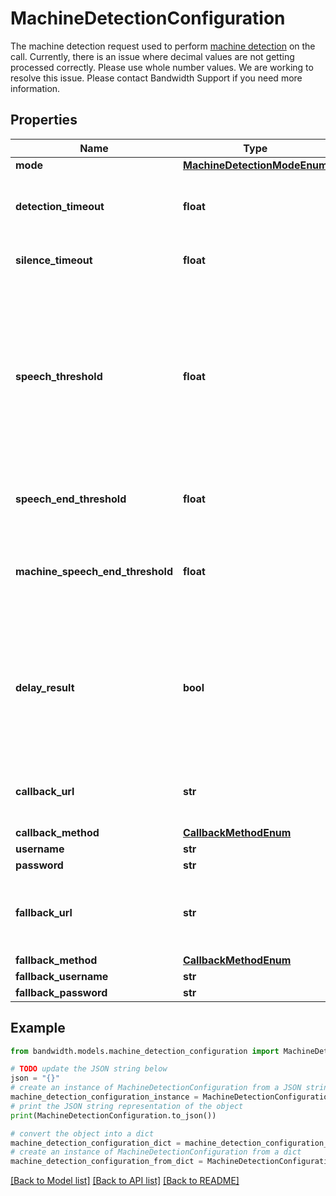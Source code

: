 # MachineDetectionConfiguration

The machine detection request used to perform <a href='/docs/voice/guides/machineDetection'>machine detection</a> on the call. Currently, there is an issue where decimal values are not getting processed correctly. Please use whole number values. We are working to resolve this issue. Please contact Bandwidth Support if you need more information.

## Properties

Name | Type | Description | Notes
------------ | ------------- | ------------- | -------------
**mode** | [**MachineDetectionModeEnum**](MachineDetectionModeEnum.md) |  | [optional] 
**detection_timeout** | **float** | The timeout used for the whole operation, in seconds. If no result is determined in this period, a callback with a &#x60;timeout&#x60; result is sent. | [optional] [default to 15]
**silence_timeout** | **float** | If no speech is detected in this period, a callback with a &#39;silence&#39; result is sent. | [optional] [default to 10]
**speech_threshold** | **float** | When speech has ended and a result couldn&#39;t be determined based on the audio content itself, this value is used to determine if the speaker is a machine based on the speech duration. If the length of the speech detected is greater than or equal to this threshold, the result will be &#39;answering-machine&#39;. If the length of speech detected is below this threshold, the result will be &#39;human&#39;. | [optional] [default to 10]
**speech_end_threshold** | **float** | Amount of silence (in seconds) before assuming the callee has finished speaking. | [optional] [default to 5]
**machine_speech_end_threshold** | **float** | When an answering machine is detected, the amount of silence (in seconds) before assuming the message has finished playing.  If not provided it will default to the speechEndThreshold value. | [optional] 
**delay_result** | **bool** | If set to &#39;true&#39; and if an answering machine is detected, the &#39;answering-machine&#39; callback will be delayed until the machine is done speaking, or an end of message tone is detected, or until the &#39;detectionTimeout&#39; is exceeded. If false, the &#39;answering-machine&#39; result is sent immediately. | [optional] [default to False]
**callback_url** | **str** | The URL to send the &#39;machineDetectionComplete&#39; webhook when the detection is completed. Only for &#39;async&#39; mode. | [optional] 
**callback_method** | [**CallbackMethodEnum**](CallbackMethodEnum.md) |  | [optional] 
**username** | **str** | Basic auth username. | [optional] 
**password** | **str** | Basic auth password. | [optional] 
**fallback_url** | **str** | A fallback URL which, if provided, will be used to retry the machine detection complete webhook delivery in case &#x60;callbackUrl&#x60; fails to respond | [optional] 
**fallback_method** | [**CallbackMethodEnum**](CallbackMethodEnum.md) |  | [optional] 
**fallback_username** | **str** | Basic auth username. | [optional] 
**fallback_password** | **str** | Basic auth password. | [optional] 

## Example

```python
from bandwidth.models.machine_detection_configuration import MachineDetectionConfiguration

# TODO update the JSON string below
json = "{}"
# create an instance of MachineDetectionConfiguration from a JSON string
machine_detection_configuration_instance = MachineDetectionConfiguration.from_json(json)
# print the JSON string representation of the object
print(MachineDetectionConfiguration.to_json())

# convert the object into a dict
machine_detection_configuration_dict = machine_detection_configuration_instance.to_dict()
# create an instance of MachineDetectionConfiguration from a dict
machine_detection_configuration_from_dict = MachineDetectionConfiguration.from_dict(machine_detection_configuration_dict)
```
[[Back to Model list]](../README.md#documentation-for-models) [[Back to API list]](../README.md#documentation-for-api-endpoints) [[Back to README]](../README.md)


